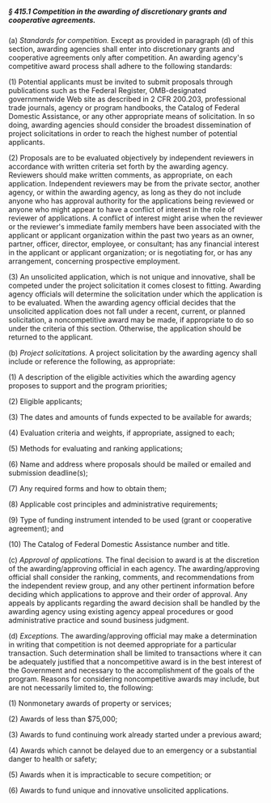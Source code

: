 ##### § 415.1 Competition in the awarding of discretionary grants and cooperative agreements. #####

(a) *Standards for competition.* Except as provided in paragraph (d) of this section, awarding agencies shall enter into discretionary grants and cooperative agreements only after competition. An awarding agency's competitive award process shall adhere to the following standards:

(1) Potential applicants must be invited to submit proposals through publications such as the Federal Register, OMB-designated governmentwide Web site as described in 2 CFR 200.203, professional trade journals, agency or program handbooks, the Catalog of Federal Domestic Assistance, or any other appropriate means of solicitation. In so doing, awarding agencies should consider the broadest dissemination of project solicitations in order to reach the highest number of potential applicants.

(2) Proposals are to be evaluated objectively by independent reviewers in accordance with written criteria set forth by the awarding agency. Reviewers should make written comments, as appropriate, on each application. Independent reviewers may be from the private sector, another agency, or within the awarding agency, as long as they do not include anyone who has approval authority for the applications being reviewed or anyone who might appear to have a conflict of interest in the role of reviewer of applications. A conflict of interest might arise when the reviewer or the reviewer's immediate family members have been associated with the applicant or applicant organization within the past two years as an owner, partner, officer, director, employee, or consultant; has any financial interest in the applicant or applicant organization; or is negotiating for, or has any arrangement, concerning prospective employment.

(3) An unsolicited application, which is not unique and innovative, shall be competed under the project solicitation it comes closest to fitting. Awarding agency officials will determine the solicitation under which the application is to be evaluated. When the awarding agency official decides that the unsolicited application does not fall under a recent, current, or planned solicitation, a noncompetitive award may be made, if appropriate to do so under the criteria of this section. Otherwise, the application should be returned to the applicant.

(b) *Project solicitations.* A project solicitation by the awarding agency shall include or reference the following, as appropriate:

(1) A description of the eligible activities which the awarding agency proposes to support and the program priorities;

(2) Eligible applicants;

(3) The dates and amounts of funds expected to be available for awards;

(4) Evaluation criteria and weights, if appropriate, assigned to each;

(5) Methods for evaluating and ranking applications;

(6) Name and address where proposals should be mailed or emailed and submission deadline(s);

(7) Any required forms and how to obtain them;

(8) Applicable cost principles and administrative requirements;

(9) Type of funding instrument intended to be used (grant or cooperative agreement); and

(10) The Catalog of Federal Domestic Assistance number and title.

(c) *Approval of applications.* The final decision to award is at the discretion of the awarding/approving official in each agency. The awarding/approving official shall consider the ranking, comments, and recommendations from the independent review group, and any other pertinent information before deciding which applications to approve and their order of approval. Any appeals by applicants regarding the award decision shall be handled by the awarding agency using existing agency appeal procedures or good administrative practice and sound business judgment.

(d) *Exceptions.* The awarding/approving official may make a determination in writing that competition is not deemed appropriate for a particular transaction. Such determination shall be limited to transactions where it can be adequately justified that a noncompetitive award is in the best interest of the Government and necessary to the accomplishment of the goals of the program. Reasons for considering noncompetitive awards may include, but are not necessarily limited to, the following:

(1) Nonmonetary awards of property or services;

(2) Awards of less than $75,000;

(3) Awards to fund continuing work already started under a previous award;

(4) Awards which cannot be delayed due to an emergency or a substantial danger to health or safety;

(5) Awards when it is impracticable to secure competition; or

(6) Awards to fund unique and innovative unsolicited applications.